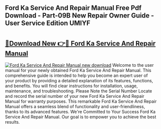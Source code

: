 ## Ford Ka Service And Repair Manual Free Pdf Download - Part-09B New Repair Owner Guide - User Service Edition UMIYF

# <h2><a href="http://bc52019.oget.top/?id=Ford+Ka+Service+And+Repair+Manual">🔗Download New 👉🔴 Ford Ka Service And Repair Manual</a></h2>

[![Ford Ka Service And Repair Manual new download](https://i.imgur.com/5g1atiW.png)](http://bc52019.oget.top/?id=Ford+Ka+Service+And+Repair+Manual)
Welcome to the user manual for your newly obtained Ford Ka Service And Repair Manual. This comprehensive guide is intended to help you become an expert user of your product by providing a detailed explanation of its features, functions, and benefits. You will find clear instructions for installation, usage, maintenance, and troubleshooting. Please Note the Serial Number Locate and record the serial number of your new Ford Ka Service And Repair Manual for warranty purposes. This remarkable Ford Ka Service And Repair Manual offers a seamless blend of functionality and user-friendliness, thanks to its advanced features. We're Committed to Your Success Ford Ka Service And Repair Manual. Our goal is to empower you to achieve the best results.
